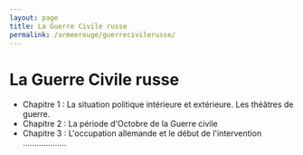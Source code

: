 ```yaml
---
layout: page
title: La Guerre Civile russe
permalink: /armeerouge/guerrecivilerusse/
---
```


# La Guerre Civile russe
- Chapitre 1 : La situation politique intérieure et extérieure. Les théâtres de guerre.
- Chapitre 2 : La période d'Octobre de la Guerre civile
- Chapitre 3 : L'occupation allemande et le début de l'intervention
  ...................
